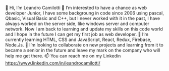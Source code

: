 👋 Hi, I’m Leandro Camilotti
👀 I’m interested to have a chance as web developer Junior, I have some backgroung in code since 2006 using pascal, Qbasic, Visual Basic and C++,
but I never worked with it in the past, I have always worked on the server side, like windows server and computer network.
Now I am back to learning and update my skills on this code world and I hope in the future I can get my first job as web developer.
🌱 I’m currently learning  HTML, CSS and JavaScript, React, Redux, Firebase, Node.Js.
💞️ I’m looking to collaborate on new projects and learning from it to became a senior in the future and leave my mark on the company who will help me get there.
📫 You can reach me on my Linkedin https://www.linkedin.com/in/leandrocamilotti/

<!---
lecamilotti/lecamilotti is a ✨ special ✨ repository because its `README.md` (this file) appears on your GitHub profile.
You can click the Preview link to take a look at your changes.
--->
